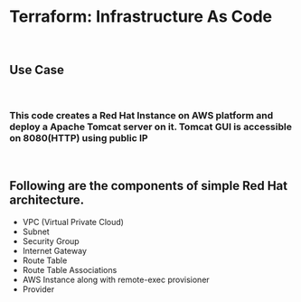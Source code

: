 <h1>Terraform: Infrastructure As Code</h1>
<br>
<h2>Use Case</h2>
<br>
<h3>This code creates a Red Hat Instance on AWS platform and deploy a Apache Tomcat server on it. Tomcat GUI is accessible on 8080(HTTP) using public IP </h3>
<br>
<h2>Following are the components of simple Red Hat architecture.</h2>
<ul>
  <li>VPC (Virtual Private Cloud)</li>
  <li>Subnet</li>
  <li>Security Group</li>
  <li>Internet Gateway</li>
  <li>Route Table</li>
  <li>Route Table Associations</li>
  <li>AWS Instance along with remote-exec provisioner</li>
  <li>Provider</li>
</ul>
